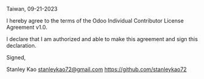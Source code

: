 Taiwan, 09-21-2023

I hereby agree to the terms of the Odoo Individual Contributor License
Agreement v1.0.

I declare that I am authorized and able to make this agreement and sign this
declaration.

Signed,

Stanley Kao stanleykao72@gmail.com https://github.com/stanleykao72
